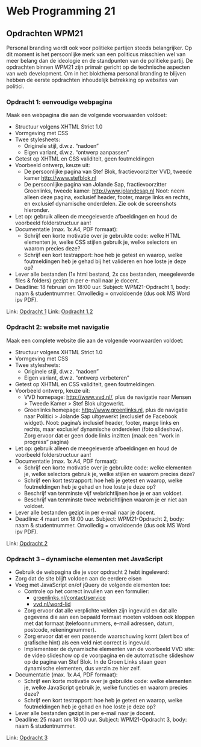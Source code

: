 # Web Programming 21
## Opdrachten WPM21
Personal branding wordt ook voor politieke partijen steeds belangrijker. Op dit moment is het persoonlijke merk van een politicus misschien wel van meer belang dan de ideologie en de standpunten van de politieke partij.
De opdrachten binnen WPM21 zijn primair gericht op de technische aspecten van web development. Om in het blokthema personal branding te blijven hebben de eerste opdrachten inhoudelijk betrekking op websites van politici.

### Opdracht 1: eenvoudige webpagina
Maak een webpagina die aan de volgende voorwaarden voldoet:
- Structuur volgens XHTML Strict 1.0
- Vormgeving met CSS
- Twee stylesheets:
  - Originele stijl, d.w.z. “nadoen”
  - Eigen variant, d.w.z. “ontwerp aanpassen”
- Getest op XHTML en CSS validiteit, geen foutmeldingen
- Voorbeeld ontwerp, keuze uit:
  - De persoonlijke pagina van Stef Blok, fractievoorzitter VVD, tweede kamer http://www.stefblok.nl
  - De persoonlijke pagina van Jolande Sap, fractievoorzitter Groenlinks, tweede kamer: http://www.jolandesap.nl
  Noot: neem alleen deze pagina, exclusief header, footer, marge links en rechts, en exclusief dynamische onderdelen. Zie ook de screenshots hieronder.
- Let op: gebruik alleen de meegeleverde afbeeldingen en houd de voorbeeld folderstructuur aan!
- Documentatie (max. 1x A4, PDF formaat):
  - Schrijf een korte motivatie over je gebruikte code: welke HTML elementen je, welke CSS stijlen gebruik je, welke selectors en waarom precies deze?
  - Schrijf een kort testrapport: hoe heb je getest en waarop, welke foutmeldingen heb je gehad bij het valideren en hoe loste je deze op?
- Lever alle bestanden (1x html bestand, 2x css bestanden, meegeleverde files & folders) gezipt in per e-mail naar je docent.
- Deadline: 18 februari om 18:00 uur. Subject: WPM21-Opdracht 1, body: naam & studentnummer. Onvolledig = onvoldoende (dus ook MS Word ipv PDF).

Link: [Opdracht 1](WPM21/opdracht-1/index.html)
Link: [Opdracht 1.2](WPM21/opdracht-1.2/index.html)

### Opdracht 2: website met navigatie
Maak een complete website die aan de volgende voorwaarden voldoet:
- Structuur volgens XHTML Strict 1.0
- Vormgeving met CSS
- Twee stylesheets:
  - Originele stijl, d.w.z. “nadoen”
  - Eigen variant, d.w.z. “ontwerp verbeteren”
- Getest op XHTML en CSS validiteit, geen foutmeldingen.
- Voorbeeld ontwerp, keuze uit:
  - VVD homepage: http://www.vvd.nl/, plus de navigatie naar Mensen > Tweede Kamer > Stef Blok uitgewerkt.
  - Groenlinks homepage: http://www.groenlinks.nl, plus de navigatie naar Politici > Jolande Sap uitgewerkt (exclusief de Facebook widget).
Noot: pagina’s inclusief header, footer, marge links en rechts, maar exclusief dynamische onderdelen (foto slideshow). Zorg ervoor dat er geen dode links inzitten (maak een “work in progress” pagina)
- Let op: gebruik alleen de meegeleverde afbeeldingen en houd de voorbeeld folderstructuur aan!
- Documentatie (max. 1x A4, PDF formaat):
  - Schrijf een korte motivatie over je gebruikte code: welke elementen je, welke selectors gebruik je, welke stijlen en waarom precies deze?
  - Schrijf een kort testrapport: hoe heb je getest en waarop, welke foutmeldingen heb je gehad en hoe loste je deze op?
  - Beschrijf van tenminste vijf webrichtlijnen hoe je er aan voldoet.
  - Beschrijf van tenminste twee webrichtlijnen waarom je er niet aan voldoet.
- Lever alle bestanden gezipt in per e-mail naar je docent.
- Deadline: 4 maart om 18:00 uur. Subject: WPM21-Opdracht 2, body: naam & studentnummer. Onvolledig = onvoldoende (dus ook MS Word ipv PDF).

Link: [Opdracht 2](WPM21/opdracht-2/index.html)

### Opdracht 3 – dynamische elementen met JavaScript
- Gebruik de webpagina die je voor opdracht 2 hebt ingeleverd:
- Zorg dat de site blijft voldoen aan de eerdere eisen
- Voeg met JavaScript en/of jQuery de volgende elementen toe:
  - Controle op het correct invullen van een formulier:
    - [groenlinks.nl/contact/service](http://groenlinks.nl/contact/service)
    - [vvd.nl/word-lid](http://www.vvd.nl/word-lid)
  - Zorg ervoor dat alle verplichte velden zijn ingevuld en dat alle gegevens die aan een bepaald formaat moeten voldoen ook kloppen met dat formaat (telefoonnummers, e-mail adressen, datum, postcode, rekeningnummer).
  - Zorg ervoor dat er een passende waarschuwing komt (alert box of grafische hint) als een veld niet correct is ingevuld.
  - Implementeer de dynamische elementen van de voorbeeld VVD site: de video slideshow op de voorpagina en de automatische slideshow op de pagina van Stef Blok. In de Groen Links staan geen dynamische elementen, dus verzin ze hier zelf.
- Documentatie (max. 1x A4, PDF formaat):
  - Schrijf een korte motivatie over je gebruikte code: welke elementen je, welke JavaScript gebruik je, welke functies en waarom precies deze?
  - Schrijf een kort testrapport: hoe heb je getest en waarop, welke foutmeldingen heb je gehad en hoe loste je deze op?
- Lever alle bestanden gezipt in per e-mail naar je docent.
- Deadline: 25 maart om 18:00 uur. Subject: WPM21-Opdracht 3, body: naam & studentnummer.

Link: [Opdracht 3](opdracht-3/index.html)
